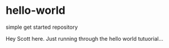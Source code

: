 # hello-world
simple get started repository

Hey Scott here. Just running through the hello world tutuorial...
